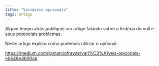 ```yaml
---
title: "Variáveis opcionais"
tags: artigo
---
```


Algum tempo atrás publiquei um artigo falando sobre a história do null e seus potenciais problemas.

Neste artigo explico como podemos utilizar o optional.

https://medium.com/@marciofrayze/vari%C3%A1veis-opcionais-eb546e4630ab
